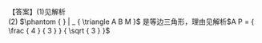 【答案】(1)见解析  
(2) $\phantom { } | _ { \triangle A B M }$ 是等边三角形，理由见解析$A P = { \frac { 4 } { 3 } } { \sqrt { 3 } }$
